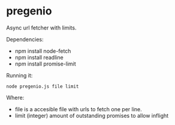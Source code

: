 # pregenio
Async url fetcher with limits. 

Dependencies:

- npm install node-fetch
- npm install readline
- npm install promise-limit

Running it:

`node pregenio.js file limit`

Where: 

- file  is a accesible file with urls to fetch one per line. 
- limit (integer) amount of outstanding promises to allow inflight

